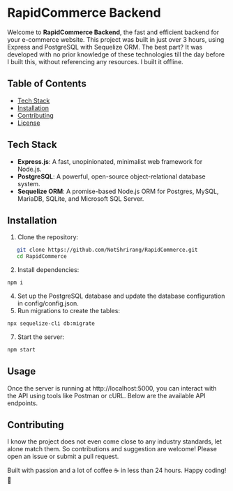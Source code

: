 # RapidCommerce Backend
Welcome to **RapidCommerce Backend**, the fast and efficient backend for your e-commerce website. This project was built in just over 3 hours, using Express and PostgreSQL with Sequelize ORM. The best part? It was developed with no prior knowledge of these technologies till the day before I built this, without referencing any resources. I built it offline.

## Table of Contents
- [Tech Stack](#tech-stack)
- [Installation](#installation)
- [Contributing](#contributing)
- [License](#license)

## Tech Stack

- **Express.js**: A fast, unopinionated, minimalist web framework for Node.js.
- **PostgreSQL**: A powerful, open-source object-relational database system.
- **Sequelize ORM**: A promise-based Node.js ORM for Postgres, MySQL, MariaDB, SQLite, and Microsoft SQL Server.

## Installation

1. Clone the repository:
```bash
   git clone https://github.com/NotShrirang/RapidCommerce.git
   cd RapidCommerce
```

2. Install dependencies:
```bash
npm i
```

4. Set up the PostgreSQL database and update the database configuration in config/config.json.
5. Run migrations to create the tables:
```bash
npx sequelize-cli db:migrate
```

7. Start the server:
```bash
npm start
```

## Usage
Once the server is running at http://localhost:5000, you can interact with the API using tools like Postman or cURL. Below are the available API endpoints.

## Contributing
I know the project does not even come close to any industry standards, let alone match them. So contributions and suggestion are welcome! Please open an issue or submit a pull request.

Built with passion and a lot of coffee ☕ in less than 24 hours. Happy coding! 🚀
